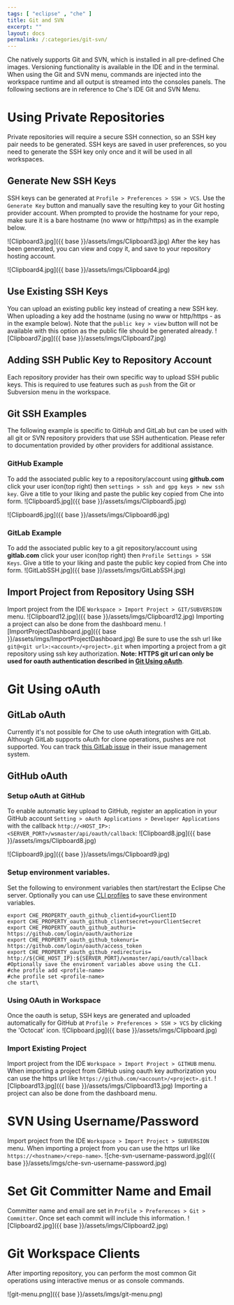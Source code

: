 ```yaml
---
tags: [ "eclipse" , "che" ]
title: Git and SVN
excerpt: ""
layout: docs
permalink: /:categories/git-svn/
---
```

Che natively supports Git and SVN, which is installed in all pre-defined Che images. Versioning functionality is available in the IDE and in the terminal. When using the Git and SVN menu, commands are injected into the workspace runtime and all output is streamed into the consoles panels. The following sections are in reference to Che's IDE Git and SVN Menu.
# Using Private Repositories  
Private repositories will require a secure SSH connection, so an SSH key pair needs to be generated. SSH keys are saved in user preferences, so you need to generate the SSH key only once and it will be used in all workspaces.

## Generate New SSH Keys
SSH keys can be generated at `Profile > Preferences > SSH > VCS`. Use the `Generate Key` button and manually save the resulting key to your Git hosting provider account. When prompted to provide the hostname for your repo, make sure it is a bare hostname (no www or http/https) as in the example below.

![Clipboard3.jpg]({{ base }}/assets/imgs/Clipboard3.jpg)
After the key has been generated, you can view and copy it, and save to your repository hosting account.

![Clipboard4.jpg]({{ base }}/assets/imgs/Clipboard4.jpg)
## Use Existing SSH Keys
You can upload an existing public key instead of creating a new SSH key. When uploading a key add the hostname (using no www or http/https - as in the example below). Note that the `public key > view` button will not be available with this option as the public file should be generated already.
![Clipboard7.jpg]({{ base }}/assets/imgs/Clipboard7.jpg)
## Adding SSH Public Key to Repository Account
Each repository provider has their own specific way to upload SSH public keys. This is required to use features such as `push` from the Git or Subversion menu in the workspace.

## Git SSH Examples
The following example is specific to GitHub and GitLab but can be used with all git or SVN repository providers that use SSH authentication. Please refer to documentation provided by other providers for additional assistance.

### GitHub Example
To add the associated public key to a repository/account  using **github.com** click your user icon(top right) then `settings > ssh and gpg keys > new ssh key`. Give a title to your liking and paste the public key copied from Che into form.
![Clipboard5.jpg]({{ base }}/assets/imgs/Clipboard5.jpg)

![Clipboard6.jpg]({{ base }}/assets/imgs/Clipboard6.jpg)
### GitLab Example
To add the associated public key to a git repository/account  using **gitlab.com** click your user icon(top right) then `Profile Settings > SSH Keys`. Give a title to your liking and paste the public key copied from Che into form.
![GitLabSSH.jpg]({{ base }}/assets/imgs/GitLabSSH.jpg)
## Import Project from Repository Using SSH
Import project from the IDE `Workspace > Import Project > GIT/SUBVERSION` menu.
![Clipboard12.jpg]({{ base }}/assets/imgs/Clipboard12.jpg)
Importing a project can also be done from the dashboard menu.
![ImportProjectDashboard.jpg]({{ base }}/assets/imgs/ImportProjectDashboard.jpg)
Be sure to use the ssh url like `git@<git url>:<account>/<project>.git` when importing a project from a git repository using ssh key authorization. **Note: HTTPS git url can only be used for oauth authentication described in [Git Using oAuth](https://eclipse-che.readme.io/docs/git#github-using-oauth)**.
# Git Using oAuth  
## GitLab oAuth
Currently it's not possible for Che to use oAuth integration with GitLab. Although GitLab supports oAuth for clone operations, pushes are not supported. You can track [this GitLab issue](https://gitlab.com/gitlab-org/gitlab-ce/issues/18106) in their issue management system.

## GitHub oAuth
### Setup oAuth at GitHub
To enable automatic key upload to GitHub, register an application in your GitHub account `Setting > oAuth Applications > Developer Applications` with the callback `http://<HOST_IP>:<SERVER_PORT>/wsmaster/api/oauth/callback`:
![Clipboard8.jpg]({{ base }}/assets/imgs/Clipboard8.jpg)

![Clipboard9.jpg]({{ base }}/assets/imgs/Clipboard9.jpg)
### Setup environment variables.
Set the following to environment variables then start/restart the Eclipse Che server. Optionally you can use [CLI profiles](https://eclipse-che.readme.io/docs/che-cli#profiles) to save these environment variables.
```shell  
export CHE_PROPERTY_oauth_github_clientid=yourClientID
export CHE_PROPERTY_oauth_github_clientsecret=yourClientSecret
export CHE_PROPERTY_oauth_github_authuri= https://github.com/login/oauth/authorize
export CHE_PROPERTY_oauth_github_tokenuri= https://github.com/login/oauth/access_token
export CHE_PROPERTY_oauth_github_redirecturis= http://${CHE_HOST_IP}:${SERVER_PORT}/wsmaster/api/oauth/callback
#Optionally save the enviroment variables above using the CLI.
#che profile add <profile-name>
#che profile set <profile-name>
che start\
```
### Using OAuth in Workspace
Once the oauth is setup, SSH keys are generated and uploaded automatically for GitHub at `Profile > Preferences > SSH > VCS` by clicking the 'Octocat' icon.
![Clipboard.jpg]({{ base }}/assets/imgs/Clipboard.jpg)
### Import Existing Project
Import project from the IDE `Workspace > Import Project > GITHUB` menu. When importing a project from GitHub using oauth key authorization you can use the https url like `https://github.com/<account>/<project>.git`.
![Clipboard13.jpg]({{ base }}/assets/imgs/Clipboard13.jpg)
Importing a project can also be done from the dashboard menu.
# SVN Using Username/Password  
Import project from the IDE `Workspace > Import Project > SUBVERSION` menu. When importing a project from you can use the https url like `https://<hostname>/<repo-name>`.
![che-svn-username-password.jpg]({{ base }}/assets/imgs/che-svn-username-password.jpg)

# Set Git Committer Name and Email  
Committer name and email are set in `Profile > Preferences > Git > Committer`. Once set each commit will include this information.
![Clipboard2.jpg]({{ base }}/assets/imgs/Clipboard2.jpg)

# Git Workspace Clients  
After importing repository, you can perform the most common Git operations using interactive menus or as console commands.

![git-menu.png]({{ base }}/assets/imgs/git-menu.png)
